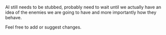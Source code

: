 AI still needs to be stubbed, probably need to wait until we actually have an idea of the enemies we are going to have and more importantly how they behave.

Feel free to add or suggest changes.
